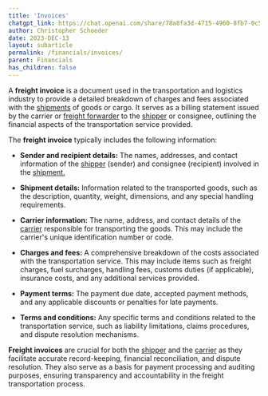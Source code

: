 ```yaml
---
title: 'Invoices'
chatgpt_link: https://chat.openai.com/share/78a8fa3d-4715-4960-8fb7-0c5154357447
author: Christopher Schoeder
date: 2023-DEC-13
layout: subarticle
permalink: /financials/invoices/
parent: Financials
has_children: false
---
```


A **freight invoice** is a document used in the transportation and logistics industry to provide a detailed breakdown of charges and fees associated with the <a href="/glossery/shipments">shipments</a> of goods or cargo. It serves as a billing statement issued by the carrier or <a href="/parties/freight-forwarder">freight forwarder</a> to the <a href="/parties/shipper">shipper</a> or consignee, outlining the financial aspects of the transportation service provided.

The **freight invoice** typically includes the following information:

- **Sender and recipient details:** The names, addresses, and contact information of the <a href="/parties/shipper">shipper</a> (sender) and consignee (recipient) involved in the <a href="/glossery/shipments">shipment.</a>

- **Shipment details:** Information related to the transported goods, such as the description, quantity, weight, dimensions, and any special handling requirements.

- **Carrier information:** The name, address, and contact details of the <a href="/carriers/">carrier</a> responsible for transporting the goods. This may include the carrier's unique identification number or code.

- **Charges and fees:** A comprehensive breakdown of the costs associated with the transportation service. This may include items such as freight charges, fuel surcharges, handling fees, customs duties (if applicable), insurance costs, and any additional services provided.

- **Payment terms:** The payment due date, accepted payment methods, and any applicable discounts or penalties for late payments.

- **Terms and conditions:** Any specific terms and conditions related to the transportation service, such as liability limitations, claims procedures, and dispute resolution mechanisms.

**Freight invoices** are crucial for both the <a href="/parties/shipper">shipper</a> and the <a href="/carriers/">carrier</a> as they facilitate accurate record-keeping, financial reconciliation, and dispute resolution. They also serve as a basis for payment processing and auditing purposes, ensuring transparency and accountability in the freight transportation process.
